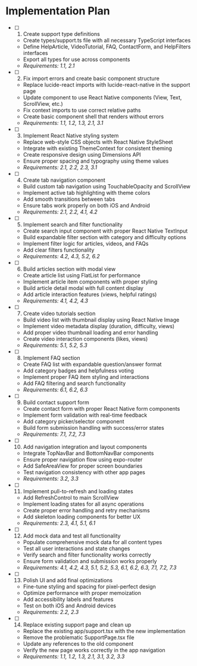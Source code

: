 # Implementation Plan

- [ ] 1. Create support type definitions
  - Create types/support.ts file with all necessary TypeScript interfaces
  - Define HelpArticle, VideoTutorial, FAQ, ContactForm, and HelpFilters interfaces
  - Export all types for use across components
  - _Requirements: 1.1, 2.1_

- [ ] 2. Fix import errors and create basic component structure
  - Replace lucide-react imports with lucide-react-native in the support page
  - Update component to use React Native components (View, Text, ScrollView, etc.)
  - Fix context imports to use correct relative paths
  - Create basic component shell that renders without errors
  - _Requirements: 1.1, 1.2, 1.3, 2.1, 3.1_

- [ ] 3. Implement React Native styling system
  - Replace web-style CSS objects with React Native StyleSheet
  - Integrate with existing ThemeContext for consistent theming
  - Create responsive design using Dimensions API
  - Ensure proper spacing and typography using theme values
  - _Requirements: 2.1, 2.2, 2.3, 3.1_

- [ ] 4. Create tab navigation component
  - Build custom tab navigation using TouchableOpacity and ScrollView
  - Implement active tab highlighting with theme colors
  - Add smooth transitions between tabs
  - Ensure tabs work properly on both iOS and Android
  - _Requirements: 2.1, 2.2, 4.1, 4.2_

- [ ] 5. Implement search and filter functionality
  - Create search input component with proper React Native TextInput
  - Build expandable filter section with category and difficulty options
  - Implement filter logic for articles, videos, and FAQs
  - Add clear filters functionality
  - _Requirements: 4.2, 4.3, 5.2, 6.2_

- [ ] 6. Build articles section with modal view
  - Create article list using FlatList for performance
  - Implement article item components with proper styling
  - Build article detail modal with full content display
  - Add article interaction features (views, helpful ratings)
  - _Requirements: 4.1, 4.2, 4.3_

- [ ] 7. Create video tutorials section
  - Build video list with thumbnail display using React Native Image
  - Implement video metadata display (duration, difficulty, views)
  - Add proper video thumbnail loading and error handling
  - Create video interaction components (likes, views)
  - _Requirements: 5.1, 5.2, 5.3_

- [ ] 8. Implement FAQ section
  - Create FAQ list with expandable question/answer format
  - Add category badges and helpfulness voting
  - Implement proper FAQ item styling and interactions
  - Add FAQ filtering and search functionality
  - _Requirements: 6.1, 6.2, 6.3_

- [ ] 9. Build contact support form
  - Create contact form with proper React Native form components
  - Implement form validation with real-time feedback
  - Add category picker/selector component
  - Build form submission handling with success/error states
  - _Requirements: 7.1, 7.2, 7.3_

- [ ] 10. Add navigation integration and layout components
  - Integrate TopNavBar and BottomNavBar components
  - Ensure proper navigation flow using expo-router
  - Add SafeAreaView for proper screen boundaries
  - Test navigation consistency with other app pages
  - _Requirements: 3.2, 3.3_

- [ ] 11. Implement pull-to-refresh and loading states
  - Add RefreshControl to main ScrollView
  - Implement loading states for all async operations
  - Create proper error handling and retry mechanisms
  - Add skeleton loading components for better UX
  - _Requirements: 2.3, 4.1, 5.1, 6.1_

- [ ] 12. Add mock data and test all functionality
  - Populate comprehensive mock data for all content types
  - Test all user interactions and state changes
  - Verify search and filter functionality works correctly
  - Ensure form validation and submission works properly
  - _Requirements: 4.1, 4.2, 4.3, 5.1, 5.2, 5.3, 6.1, 6.2, 6.3, 7.1, 7.2, 7.3_

- [ ] 13. Polish UI and add final optimizations
  - Fine-tune styling and spacing for pixel-perfect design
  - Optimize performance with proper memoization
  - Add accessibility labels and features
  - Test on both iOS and Android devices
  - _Requirements: 2.2, 2.3_

- [ ] 14. Replace existing support page and clean up
  - Replace the existing app/support.tsx with the new implementation
  - Remove the problematic SupportPage.tsx file
  - Update any references to the old component
  - Verify the new page works correctly in the app navigation
  - _Requirements: 1.1, 1.2, 1.3, 2.1, 3.1, 3.2, 3.3_